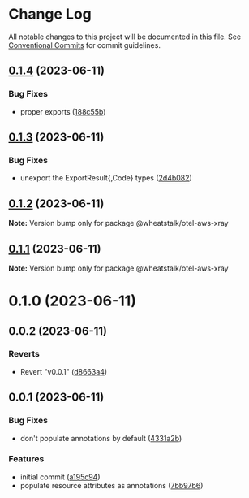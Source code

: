 # Change Log

All notable changes to this project will be documented in this file.
See [Conventional Commits](https://conventionalcommits.org) for commit guidelines.

## [0.1.4](https://github.com/wheatstalk/tools/compare/@wheatstalk/otel-aws-xray@0.1.3...@wheatstalk/otel-aws-xray@0.1.4) (2023-06-11)

### Bug Fixes

- proper exports ([188c55b](https://github.com/wheatstalk/tools/commit/188c55ba7c41e4211bf5d5f91ae29c738a332c4e))

## [0.1.3](https://github.com/wheatstalk/tools/compare/@wheatstalk/otel-aws-xray@0.1.2...@wheatstalk/otel-aws-xray@0.1.3) (2023-06-11)

### Bug Fixes

- unexport the ExportResult{,Code} types ([2d4b082](https://github.com/wheatstalk/tools/commit/2d4b082c18e4f264f1dedfed39fd3405c382129a))

## [0.1.2](https://github.com/wheatstalk/tools/compare/@wheatstalk/otel-aws-xray@0.1.1...@wheatstalk/otel-aws-xray@0.1.2) (2023-06-11)

**Note:** Version bump only for package @wheatstalk/otel-aws-xray

## [0.1.1](https://github.com/wheatstalk/tools/compare/@wheatstalk/otel-aws-xray@0.1.0...@wheatstalk/otel-aws-xray@0.1.1) (2023-06-11)

**Note:** Version bump only for package @wheatstalk/otel-aws-xray

# 0.1.0 (2023-06-11)

## 0.0.2 (2023-06-11)

### Reverts

- Revert "v0.0.1" ([d8663a4](https://github.com/wheatstalk/tools/commit/d8663a429b068998e33a6bed104db8ec491d6be8))

## 0.0.1 (2023-06-11)

### Bug Fixes

- don't populate annotations by default ([4331a2b](https://github.com/wheatstalk/tools/commit/4331a2bf63364d15fccfe26fc889ba057e2beb53))

### Features

- initial commit ([a195c94](https://github.com/wheatstalk/tools/commit/a195c94e07c3fa006ef8152802617de4726353d7))
- populate resource attributes as annotations ([7bb97b6](https://github.com/wheatstalk/tools/commit/7bb97b62e6f4d1a819cbf85c41afb137e194d6bd))
